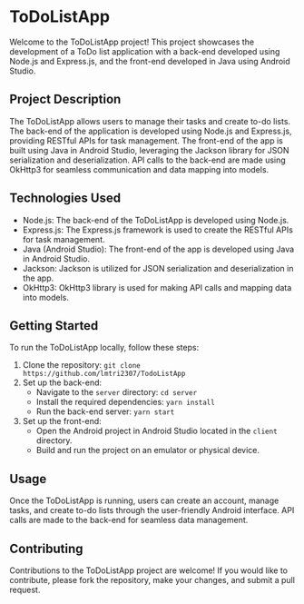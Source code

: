 # ToDoListApp

Welcome to the ToDoListApp project! This project showcases the development of a ToDo list application with a back-end developed using Node.js and Express.js, and the front-end developed in Java using Android Studio.

## Project Description

The ToDoListApp allows users to manage their tasks and create to-do lists. The back-end of the application is developed using Node.js and Express.js, providing RESTful APIs for task management. The front-end of the app is built using Java in Android Studio, leveraging the Jackson library for JSON serialization and deserialization. API calls to the back-end are made using OkHttp3 for seamless communication and data mapping into models.

## Technologies Used

- Node.js: The back-end of the ToDoListApp is developed using Node.js.
- Express.js: The Express.js framework is used to create the RESTful APIs for task management.
- Java (Android Studio): The front-end of the app is developed using Java in Android Studio.
- Jackson: Jackson is utilized for JSON serialization and deserialization in the app.
- OkHttp3: OkHttp3 library is used for making API calls and mapping data into models.

## Getting Started

To run the ToDoListApp locally, follow these steps:

1. Clone the repository: `git clone https://github.com/lmtri2307/TodoListApp`
2. Set up the back-end:
   - Navigate to the `server` directory: `cd server`
   - Install the required dependencies: `yarn install`
   - Run the back-end server: `yarn start`
3. Set up the front-end:
   - Open the Android project in Android Studio located in the `client` directory.
   - Build and run the project on an emulator or physical device.

## Usage

Once the ToDoListApp is running, users can create an account, manage tasks, and create to-do lists through the user-friendly Android interface. API calls are made to the back-end for seamless data management.

## Contributing

Contributions to the ToDoListApp project are welcome! If you would like to contribute, please fork the repository, make your changes, and submit a pull request.
